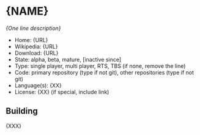 # {NAME}

_{One line description}_

- Home: {URL}
- Wikipedia: {URL}
- Download: {URL}
- State: alpha, beta, mature, [inactive since]
- Type: single player, multi player, RTS, TBS (if none, remove the line)
- Code: primary repository (type if not git), other repositories (type if not git)
- Language(s): {XX}
- License: {XX} (if special, include link)

## Building

{XXX}

